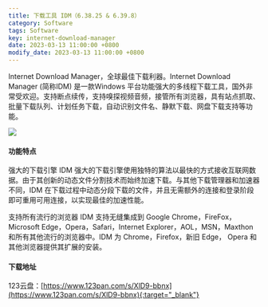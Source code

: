 ```yaml
---
title: 下载工具 IDM（6.38.25 & 6.39.8）
category: Software
tags: Software
key: internet-download-manager
date: 2023-03-13 11:00:00 +0800
modify_date: 2023-03-13 11:00:00 +0800
---
```


Internet Download Manager，全球最佳下载利器。Internet Download Manager (简称IDM) 是一款Windows 平台功能强大的多线程下载工具，国外非常受欢迎。支持断点续传，支持嗅探视频音频，接管所有浏览器，具有站点抓取、批量下载队列、计划任务下载，自动识别文件名、静默下载、网盘下载支持等功能。

<!--more-->

![](https://nanlon.gitee.io/images/postimg/idm-01.png)

#### 功能特点

强大的下载引擎
IDM 强大的下载引擎使用独特的算法以最快的方式接收互联网数据。由于其创新的动态文件分割技术而始终加速下载。与其他下载管理器和加速器不同，IDM 在下载过程中动态分段下载的文件，并且无需额外的连接和登录阶段即可重用可用连接，以实现最佳的加速性能。

支持所有流行的浏览器
IDM 支持无缝集成到 Google Chrome，FireFox，Microsoft Edge，Opera，Safari，Internet Explorer，AOL，MSN，Maxthon 和所有其他流行的浏览器中。IDM 为 Chrome，Firefox，新旧 Edge， Opera 和其他浏览器提供其扩展的安装。

#### 下载地址

123云盘：[https://www.123pan.com/s/XlD9-bbnx](https://www.123pan.com/s/XlD9-bbnx){:target="_blank"}